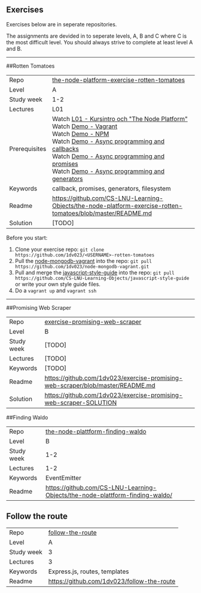 ## Exercises
Exercises below are in seperate repositories.

The assignments are devided in to seperate levels, A, B and C where C is the most difficult level. You should always strive to complete at least level A and B.

***

##Rotten Tomatoes

|  |  |
| ------------- | ------------- |
| Repo | [the-node-platform-exercise-rotten-tomatoes](https://github.com/CS-LNU-Learning-Objects/the-node-platform-exercise-rotten-tomatoes) |
| Level  | A  |
| Study week  | 1-2 |
| Lectures| L01 |
| Prerequisites| Watch [L01 - Kursintro och "The Node Platform" ](https://youtu.be/4VYF35H2Cn0) <br> Watch [Demo - Vagrant](https://youtu.be/70t8SDWdm2g) <br> Watch [Demo - NPM](https://www.youtube.com/watch?v=K7EVY58VH9g) <br> Watch [Demo - Async programming and callbacks](https://www.youtube.com/watch?v=XKCf8pFo5Cw) <br> Watch [Demo - Async programming and promises](https://www.youtube.com/watch?v=KUNdayQVXcA) <br> Watch [Demo - Async programming and generators](https://www.youtube.com/watch?v=EGzozn2j-wA)|
| Keywords| callback, promises, generators, filesystem |
| Readme | https://github.com/CS-LNU-Learning-Objects/the-node-platform-exercise-rotten-tomatoes/blob/master/README.md |
| Solution | [TODO]|

Before you start:

1. Clone your exercise repo: `git clone https://github.com/1dv023/<USERNAME>-rotten-tomatoes`
2. Pull the [node-mongodb-vagrant](https://github.com/1dv023/node-mongodb-vagrant) into the repo: `git pull https://github.com/1dv023/node-mongodb-vagrant.git`
3. Pull and merge the [javascript-style-guide](https://github.com/CS-LNU-Learning-Objects/javascript-style-guide) into the repo: `git pull https://github.com/CS-LNU-Learning-Objects/javascript-style-guide` or write your own style guide files.
4. Do a `vagrant up` and `vagrant ssh`

***


##Promising Web Scraper

|  |  |
| ------------- | ------------- |
| Repo | [exercise-promising-web-scraper](https://github.com/1dv023/exercise-promising-web-scraper) |
| Level  | B  |
| Study week  | [TODO] |
| Lectures| [TODO] |
| Keywords| [TODO] |
| Readme | https://github.com/1dv023/exercise-promising-web-scraper/blob/master/README.md |
| Solution | https://github.com/1dv023/exercise-promising-web-scraper-SOLUTION |

##Finding Waldo

|  |  |
| ------------- | ------------- |
| Repo | [the-node-plattform-finding-waldo](https://github.com/CS-LNU-Learning-Objects/the-node-plattform-finding-waldo/) |
| Level  | B  |
| Study week  | 1-2 |
| Lectures| 1-2 |
| Keywords| EventEmitter |
| Readme | https://github.com/CS-LNU-Learning-Objects/the-node-plattform-finding-waldo/ |

## Follow the route

|  |  |
| ------------- | ------------- |
| Repo | [follow-the-route](https://github.com/1dv023/follow-the-route) |
| Level  | A  |
| Study week  | 3 |
| Lectures| 3 |
| Keywords| Express.js, routes, templates |
| Readme | https://github.com/1dv023/follow-the-route |
